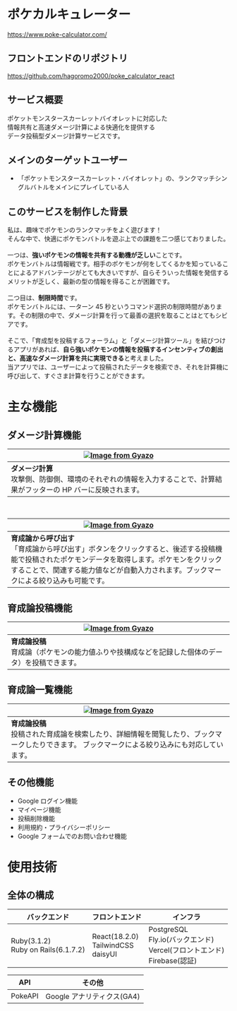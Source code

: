 # ポケカルキュレーター

https://www.poke-calculator.com/

## フロントエンドのリポジトリ

https://github.com/hagoromo2000/poke_calculator_react

## サービス概要

ポケットモンスタースカーレットバイオレットに対応した  
情報共有と高速ダメージ計算による快適化を提供する  
データ投稿型ダメージ計算サービスです。

## メインのターゲットユーザー

- 「ポケットモンスタースカーレット・バイオレット」の、ランクマッチシングルバトルをメインにプレイしている人

## このサービスを制作した背景

私は、趣味でポケモンのランクマッチをよく遊びます！  
そんな中で、快適にポケモンバトルを遊ぶ上での課題を二つ感じておりました。  
<br />
一つは、**強いポケモンの情報を共有する動機が乏しい**ことです。  
ポケモンバトルは情報戦です。相手のポケモンが何をしてくるかを知っていることによるアドバンテージがとても大きいですが、自らそういった情報を発信するメリットが乏しく、最新の型の情報を得ることが困難です。  
<br />
二つ目は、**制限時間**です。  
ポケモンバトルには、一ターン 45 秒というコマンド選択の制限時間があります。その制限の中で、ダメージ計算を行って最善の選択を取ることはとてもシビアです。
<br />
<br />
そこで、「育成型を投稿するフォーラム」と「ダメージ計算ツール」を結びつけるアプリがあれば、**自ら強いポケモンの情報を投稿するインセンティブの創出と、高速なダメージ計算を共に実現できる**と考えました。  
当アプリでは、ユーザーによって投稿されたデータを検索でき、それを計算機に呼び出して、すぐさま計算を行うことができます。

# 主な機能

## ダメージ計算機能

|[![Image from Gyazo](https://i.gyazo.com/90fb12fe0a22566483f9c0130e165a17.png)](https://gyazo.com/90fb12fe0a22566483f9c0130e165a17)
|---------
|**ダメージ計算**<br/>攻撃側、防御側、環境のそれぞれの情報を入力することで、計算結果がフッターの HP バーに反映されます。
<br>

|[![Image from Gyazo](https://i.gyazo.com/4e7969d4907ebcf4ae68051204f907e8.png)](https://gyazo.com/4e7969d4907ebcf4ae68051204f907e8)
|---------
|**育成論から呼び出す**<br/>「育成論から呼び出す」ボタンをクリックすると、後述する投稿機能で投稿されたポケモンデータを取得します。ポケモンをクリックすることで、関連する能力値などが自動入力されます。ブックマークによる絞り込みも可能です。

## 育成論投稿機能

|[![Image from Gyazo](https://i.gyazo.com/7d2d6e08516fe67be617e5b99e786ee8.png)](https://gyazo.com/7d2d6e08516fe67be617e5b99e786ee8)
|---------
|**育成論投稿**<br/>育成論（ポケモンの能力値ふりや技構成などを記録した個体のデータ）を投稿できます。

## 育成論一覧機能

|[![Image from Gyazo](https://i.gyazo.com/314575089b79213cc865e2f11c06bb02.png)](https://gyazo.com/314575089b79213cc865e2f11c06bb02)
|---------
|**育成論投稿**<br/>投稿された育成論を検索したり、詳細情報を閲覧したり、ブックマークしたりできます。 ブックマークによる絞り込みにも対応しています。

## その他機能

- Google ログイン機能
- マイページ機能
- 投稿削除機能
- 利用規約・プライバシーポリシー
- Google フォームでのお問い合わせ機能

# 使用技術

## 全体の構成

| バックエンド                          | フロントエンド                          | インフラ                                                                        |
| ------------------------------------- | --------------------------------------- | ------------------------------------------------------------------------------- |
| Ruby(3.1.2)<br>Ruby on Rails(6.1.7.2) | React(18.2.0)<br>TailwindCSS<br>daisyUI | PostgreSQL<br>Fly.io(バックエンド)<br>Vercel(フロントエンド)</br>Firebase(認証) |

| API     | その他                     |
| ------- | -------------------------- |
| PokeAPI | Google アナリティクス(GA4) |

